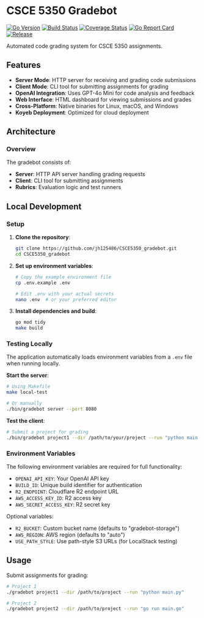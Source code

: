 # CSCE 5350 Gradebot

[![Go Version](https://img.shields.io/github/go-mod/go-version/jh125486/CSCE5350_gradebot)](https://golang.org/)
[![Build Status](https://github.com/jh125486/CSCE5350_gradebot/workflows/test/badge.svg)](https://github.com/jh125486/CSCE5350_gradebot/actions)
[![Coverage Status](https://codecov.io/gh/jh125486/CSCE5350_gradebot/branch/main/graph/badge.svg)](https://codecov.io/gh/jh125486/CSCE5350_gradebot)
[![Go Report Card](https://goreportcard.com/badge/github.com/jh125486/CSCE5350_gradebot)](https://goreportcard.com/report/github.com/jh125486/CSCE5350_gradebot)
[![Release](https://img.shields.io/github/release/jh125486/CSCE5350_gradebot.svg)](https://github.com/jh125486/CSCE5350_gradebot/releases)

Automated code grading system for CSCE 5350 assignments.

## Features

- **Server Mode**: HTTP server for receiving and grading code submissions
- **Client Mode**: CLI tool for submitting assignments for grading
- **OpenAI Integration**: Uses GPT-4o Mini for code analysis and feedback
- **Web Interface**: HTML dashboard for viewing submissions and grades
- **Cross-Platform**: Native binaries for Linux, macOS, and Windows
- **Koyeb Deployment**: Optimized for cloud deployment

## Architecture

### Overview

The gradebot consists of:
- **Server**: HTTP API server handling grading requests
- **Client**: CLI tool for submitting assignments
- **Rubrics**: Evaluation logic and test runners

## Local Development

### Setup

1. **Clone the repository**:
   ```bash
   git clone https://github.com/jh125486/CSCE5350_gradebot.git
   cd CSCE5350_gradebot
   ```

2. **Set up environment variables**:
   ```bash
   # Copy the example environment file
   cp .env.example .env
   
   # Edit .env with your actual secrets
   nano .env  # or your preferred editor
   ```

3. **Install dependencies and build**:
   ```bash
   go mod tidy
   make build
   ```

### Testing Locally

The application automatically loads environment variables from a `.env` file when running locally.

**Start the server**:
```bash
# Using Makefile
make local-test

# Or manually
./bin/gradebot server --port 8080
```

**Test the client**:
```bash
# Submit a project for grading
./bin/gradebot project1 --dir /path/to/your/project --run "python main.py"
```

### Environment Variables

The following environment variables are required for full functionality:

- `OPENAI_API_KEY`: Your OpenAI API key
- `BUILD_ID`: Unique build identifier for authentication
- `R2_ENDPOINT`: Cloudflare R2 endpoint URL
- `AWS_ACCESS_KEY_ID`: R2 access key
- `AWS_SECRET_ACCESS_KEY`: R2 secret key

Optional variables:
- `R2_BUCKET`: Custom bucket name (defaults to "gradebot-storage")
- `AWS_REGION`: AWS region (defaults to "auto")
- `USE_PATH_STYLE`: Use path-style S3 URLs (for LocalStack testing)

## Usage

Submit assignments for grading:

```bash
# Project 1
./gradebot project1 --dir /path/to/project --run "python main.py"

# Project 2
./gradebot project2 --dir /path/to/project --run "go run main.go"
```
